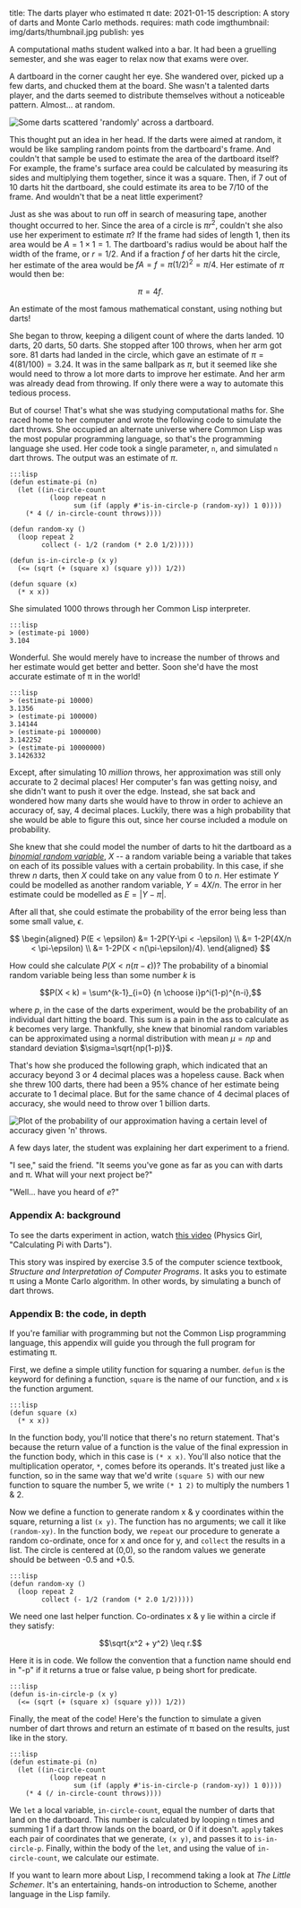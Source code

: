 title: The darts player who estimated π
date: 2021-01-15
description: A story of darts and Monte Carlo methods.
requires: math code
imgthumbnail: img/darts/thumbnail.jpg
publish: yes

A computational maths student walked into a bar. It had been a gruelling semester, and she was eager to relax now that exams were over.

A dartboard in the corner caught her eye. She wandered over, picked up a few darts, and chucked them at the board. She wasn't a talented darts player, and the darts seemed to distribute themselves without a noticeable pattern. Almost... at random.

<img src="{{ url_for('static', filename='img/darts/board.png') }}"
     alt="Some darts scattered 'randomly' across a dartboard."
     class="centered">

This thought put an idea in her head. If the darts were aimed at random, it would be like sampling random points from the dartboard's frame. And couldn't that sample be used to estimate the area of the dartboard itself? For example, the frame's surface area could be calculated by measuring its sides and multiplying them together, since it was a square. Then, if 7 out of 10 darts hit the dartboard, she could estimate its area to be 7/10 of the frame. And wouldn't that be a neat little experiment?

Just as she was about to run off in search of measuring tape, another thought occurred to her. Since the area of a circle is $\pi r^2$, couldn't she also use her experiment to estimate $\pi$? If the frame had sides of length $1$, then its area would be $A=1\times1=1$. The dartboard's radius would be about half the width of the frame, or $r=1/2$. And if a fraction $f$ of her darts hit the circle, her estimate of the area would be $fA=f=\pi (1/2)^2=\pi/4$. Her estimate of $\pi$ would then be:

$$\pi=4f.$$

An estimate of the most famous mathematical constant, using nothing but darts!

She began to throw, keeping a diligent count of where the darts landed. 10 darts, 20 darts, 50 darts. She stopped after 100 throws, when her arm got sore. 81 darts had landed in the circle, which gave an estimate of $\pi = 4(81/100) = 3.24$. It was in the same ballpark as $\pi$, but it seemed like she would need to throw a lot more darts to improve her estimate. And her arm was already dead from throwing. If only there were a way to automate this tedious process.

But of course! That's what she was studying computational maths for. She raced home to her computer and wrote the following code to simulate the dart throws. She occupied an alternate universe where Common Lisp was the most popular programming language, so that's the programming language she used. Her code took a single parameter, `n`, and simulated `n` dart throws. The output was an estimate of $\pi$.

    :::lisp
    (defun estimate-pi (n)
      (let ((in-circle-count
              (loop repeat n
                    sum (if (apply #'is-in-circle-p (random-xy)) 1 0))))
        (* 4 (/ in-circle-count throws))))

    (defun random-xy ()
      (loop repeat 2
            collect (- 1/2 (random (* 2.0 1/2)))))

    (defun is-in-circle-p (x y)
      (<= (sqrt (+ (square x) (square y))) 1/2))

    (defun square (x)
      (* x x))

She simulated 1000 throws through her Common Lisp interpreter.

    :::lisp
    > (estimate-pi 1000)
    3.104

Wonderful. She would merely have to increase the number of throws and her estimate would get better and better. Soon she'd have the most accurate estimate of π in the world!

    :::lisp
    > (estimate-pi 10000)
    3.1356
    > (estimate-pi 100000)
    3.14144
    > (estimate-pi 1000000)
    3.142252
    > (estimate-pi 10000000)
    3.1426332

Except, after simulating 10 *million* throws, her approximation was still only accurate to 2 decimal places! Her computer's fan was getting noisy, and she didn't want to push it over the edge. Instead, she sat back and wondered how many darts she would have to throw in order to achieve an accuracy of, say, 4 decimal places. Luckily, there was a high probability that she would be able to figure this out, since her course included a module on probability.

She knew that she could model the number of darts to hit the dartboard as a [*binomial random variable*](https://en.wikipedia.org/wiki/Binomial_distribution), $X$ -- a random variable being a variable that takes on each of its possible values with a certain probability. In this case, if she threw $n$ darts, then $X$ could take on any value from $0$ to $n$. Her estimate $Y$ could be modelled as another random variable, $Y=4X/n$. The error in her estimate could be modelled as $E=\vert Y-\pi\vert$.

After all that, she could estimate the probability of the error being less than some small value, $\epsilon$.

$$
\begin{aligned}
P(E < \epsilon) &= 1-2P(Y-\pi < -\epsilon) \\
&= 1-2P(4X/n < \pi-\epsilon) \\
&= 1-2P(X < n(\pi-\epsilon)/4).
\end{aligned}
$$

How could she calculate $P(X < n(\pi-\epsilon))$? The probability of a binomial random variable being less than some number $k$ is

$$P(X < k) = \sum^{k-1}_{i=0} {n \choose i}p^i(1-p)^{n-i},$$

where $p$, in the case of the darts experiment, would be the probability of an individual dart hitting the board. This sum is a pain in the ass to calculate as $k$ becomes very large. Thankfully, she knew that binomial random variables can be approximated using a normal distribution with mean $\mu=np$ and standard deviation $\sigma=\sqrt{np(1-p)}$.

That's how she produced the following graph, which indicated that an accuracy beyond 3 or 4 decimal places was a hopeless cause. Back when she threw 100 darts, there had been a 95% chance of her estimate being accurate to 1 decimal place. But for the same chance of 4 decimal places of accuracy, she would need to throw over 1 billion darts.

<img src="{{ url_for('static', filename='img/darts/graph.png') }}"
     alt="Plot of the probability of our approximation having a certain level of accuracy given 'n' throws."
     class="centered">

A few days later, the student was explaining her dart experiment to a friend.

"I see," said the friend. "It seems you've gone as far as you can with darts and π. What will your next project be?"

"Well... have you heard of *e*?"

### Appendix A: background
To see the darts experiment in action, watch [this video](https://www.youtube.com/watch?v=M34TO71SKGk) (Physics Girl, "Calculating Pi with Darts").

This story was inspired by exercise 3.5 of the computer science textbook, *Structure and Interpretation of Computer Programs*. It asks you to estimate π using a Monte Carlo algorithm. In other words, by simulating a bunch of dart throws.

### Appendix B: the code, in depth
If you're familiar with programming but not the Common Lisp programming language, this appendix will guide you through the full program for estimating π.

First, we define a simple utility function for squaring a number. `defun` is the keyword for defining a function, `square` is the name of our function, and `x` is the function argument. 

    :::lisp
    (defun square (x)
      (* x x))

In the function body, you'll notice that there's no return statement. That's because the return value of a function is the value of the final expression in the function body, which in this case is `(* x x)`. You'll also notice that the multiplication operator, `*`, comes before its operands. It's treated just like a function, so in the same way that we'd write `(square 5)` with our new function to square the number 5, we write `(* 1 2)` to multiply the numbers 1 & 2.

Now we define a function to generate random x & y coordinates within the square, returning a list `(x y)`. The function has no arguments; we call it like `(random-xy)`. In the function body, we `repeat` our procedure to generate a random co-ordinate, once for x and once for y, and `collect` the results in a list. The circle is centered at (0,0), so the random values we generate should be between -0.5 and +0.5.

    :::lisp
    (defun random-xy ()
      (loop repeat 2
            collect (- 1/2 (random (* 2.0 1/2)))))

We need one last helper function. Co-ordinates x & y lie within a circle if they satisfy:

$$\sqrt{x^2 + y^2} \leq r.$$

Here it is in code. We follow the convention that a function name should end in "-p" if it returns a true or false value, p being short for predicate.

    :::lisp
    (defun is-in-circle-p (x y)
      (<= (sqrt (+ (square x) (square y))) 1/2))

Finally, the meat of the code! Here's the function to simulate a given number of dart throws and return an estimate of π based on the results, just like in the story.

    :::lisp
    (defun estimate-pi (n)
      (let ((in-circle-count
              (loop repeat n
                    sum (if (apply #'is-in-circle-p (random-xy)) 1 0))))
        (* 4 (/ in-circle-count throws))))

We `let` a local variable, `in-circle-count`, equal the number of darts that land on the dartboard. This number is calculated by looping `n` times and summing 1 if a dart throw lands on the board, or 0 if it doesn't. `apply` takes each pair of coordinates that we generate, `(x y)`, and passes it to `is-in-circle-p`. Finally, within the body of the `let`, and using the value of `in-circle-count`, we calculate our estimate.

If you want to learn more about Lisp, I recommend taking a look at  *The Little Schemer*. It's an entertaining, hands-on introduction to Scheme, another language in the Lisp family.
